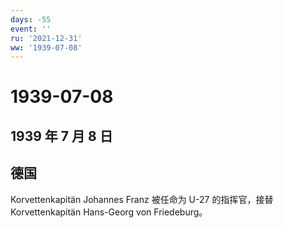 ```yaml
---
days: -55
event: ''
ru: '2021-12-31'
ww: '1939-07-08'
---
```


# 1939-07-08

## 1939 年 7 月 8 日

## 德国

Korvettenkapitän Johannes Franz 被任命为 U-27 的指挥官，接替
Korvettenkapitän Hans-Georg von Friedeburg。